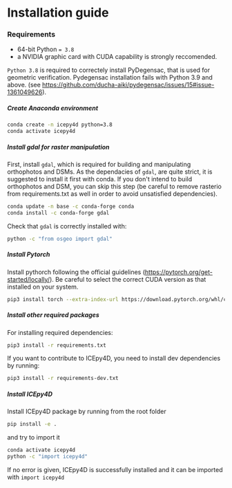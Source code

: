 # Installation guide

### Requirements

- 64-bit Python `= 3.8`
- a NVIDIA graphic card with CUDA capability is strongly reccomended.

`Python 3.8` is required to correctely install PyDegensac, that is used for geometric verification. Pydegensac installation fails with Python 3.9 and above. (see <https://github.com/ducha-aiki/pydegensac/issues/15#issue-1361049626>).

##### Create Anaconda environment

```bash
conda create -n icepy4d python=3.8
conda activate icepy4d
```

##### Install gdal for raster manipulation

First, install `gdal`, which is required for building and manipulating orthophotos and DSMs. As the dependacies of `gdal`, are quite strict, it is suggested to install it first with conda. If you don't intend to build orthophotos and DSM, you can skip this step (be careful to remove rasterio from requirements.txt as well in order to avoid unsatisfied dependencies).

```bash
conda update -n base -c conda-forge conda
conda install -c conda-forge gdal
```

Check that `gdal` is correctly installed with:

```bash
python -c "from osgeo import gdal"
```

##### Install Pytorch

Install pythorch following the official guidelines (<https://pytorch.org/get-started/locally/>). Be careful to select the correct CUDA version as that installed on your system.

```bash
pip3 install torch --extra-index-url https://download.pytorch.org/whl/cu116

```

##### Install other required packages

For installing required dependencies:
```bash
pip3 install -r requirements.txt
```

If you want to contribute to ICEpy4D, you need to install dev dependencies by running:
```bash
pip3 install -r requirements-dev.txt
```

##### Install ICEpy4D

Install ICEpy4D package by running from the root folder

```bash
pip install -e .
```

and try to import it

```bash
conda activate icepy4d
python -c "import icepy4d"
```

If no error is given, ICEpy4D is successfully installed and it can be imported with `import icepy4d`
